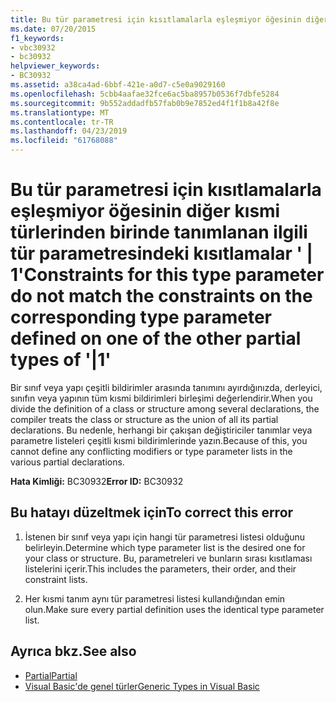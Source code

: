 ```yaml
---
title: Bu tür parametresi için kısıtlamalarla eşleşmiyor öğesinin diğer kısmi türlerinden birinde tanımlanan ilgili tür parametresindeki kısıtlamalar ' | 1'
ms.date: 07/20/2015
f1_keywords:
- vbc30932
- bc30932
helpviewer_keywords:
- BC30932
ms.assetid: a38ca4ad-6bbf-421e-a0d7-c5e0a9029160
ms.openlocfilehash: 5cbb4aafae32fce6ac5ba8957b0536f7dbfe5284
ms.sourcegitcommit: 9b552addadfb57fab0b9e7852ed4f1f1b8a42f8e
ms.translationtype: MT
ms.contentlocale: tr-TR
ms.lasthandoff: 04/23/2019
ms.locfileid: "61768088"
---
```

# <a name="constraints-for-this-type-parameter-do-not-match-the-constraints-on-the-corresponding-type-parameter-defined-on-one-of-the-other-partial-types-of-1"></a><span data-ttu-id="c0f6e-102">Bu tür parametresi için kısıtlamalarla eşleşmiyor öğesinin diğer kısmi türlerinden birinde tanımlanan ilgili tür parametresindeki kısıtlamalar ' | 1'</span><span class="sxs-lookup"><span data-stu-id="c0f6e-102">Constraints for this type parameter do not match the constraints on the corresponding type parameter defined on one of the other partial types of '|1'</span></span>
<span data-ttu-id="c0f6e-103">Bir sınıf veya yapı çeşitli bildirimler arasında tanımını ayırdığınızda, derleyici, sınıfın veya yapının tüm kısmi bildirimleri birleşimi değerlendirir.</span><span class="sxs-lookup"><span data-stu-id="c0f6e-103">When you divide the definition of a class or structure among several declarations, the compiler treats the class or structure as the union of all its partial declarations.</span></span> <span data-ttu-id="c0f6e-104">Bu nedenle, herhangi bir çakışan değiştiriciler tanımlar veya parametre listeleri çeşitli kısmi bildirimlerinde yazın.</span><span class="sxs-lookup"><span data-stu-id="c0f6e-104">Because of this, you cannot define any conflicting modifiers or type parameter lists in the various partial declarations.</span></span>  
  
 <span data-ttu-id="c0f6e-105">**Hata Kimliği:** BC30932</span><span class="sxs-lookup"><span data-stu-id="c0f6e-105">**Error ID:** BC30932</span></span>  
  
## <a name="to-correct-this-error"></a><span data-ttu-id="c0f6e-106">Bu hatayı düzeltmek için</span><span class="sxs-lookup"><span data-stu-id="c0f6e-106">To correct this error</span></span>  
  
1. <span data-ttu-id="c0f6e-107">İstenen bir sınıf veya yapı için hangi tür parametresi listesi olduğunu belirleyin.</span><span class="sxs-lookup"><span data-stu-id="c0f6e-107">Determine which type parameter list is the desired one for your class or structure.</span></span> <span data-ttu-id="c0f6e-108">Bu, parametreleri ve bunların sırası kısıtlaması listelerini içerir.</span><span class="sxs-lookup"><span data-stu-id="c0f6e-108">This includes the parameters, their order, and their constraint lists.</span></span>  
  
2. <span data-ttu-id="c0f6e-109">Her kısmi tanım aynı tür parametresi listesi kullandığından emin olun.</span><span class="sxs-lookup"><span data-stu-id="c0f6e-109">Make sure every partial definition uses the identical type parameter list.</span></span>  
  
## <a name="see-also"></a><span data-ttu-id="c0f6e-110">Ayrıca bkz.</span><span class="sxs-lookup"><span data-stu-id="c0f6e-110">See also</span></span>

- [<span data-ttu-id="c0f6e-111">Partial</span><span class="sxs-lookup"><span data-stu-id="c0f6e-111">Partial</span></span>](../../visual-basic/language-reference/modifiers/partial.md)
- [<span data-ttu-id="c0f6e-112">Visual Basic'de genel türler</span><span class="sxs-lookup"><span data-stu-id="c0f6e-112">Generic Types in Visual Basic</span></span>](../../visual-basic/programming-guide/language-features/data-types/generic-types.md)
